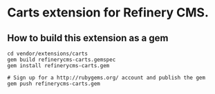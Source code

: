 # Carts extension for Refinery CMS.

## How to build this extension as a gem

    cd vendor/extensions/carts
    gem build refinerycms-carts.gemspec
    gem install refinerycms-carts.gem

    # Sign up for a http://rubygems.org/ account and publish the gem
    gem push refinerycms-carts.gem